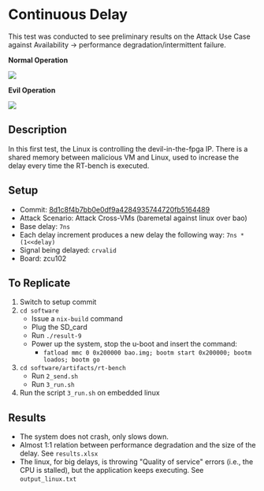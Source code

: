 # Continuous Delay

This test was conducted to see preliminary results on the Attack Use Case against Availability -> performance degradation/intermittent failure.

**Normal Operation**

<img src="https://svg.wavedrom.com/{signal: [{name: 'clock',    wave: 'p......'}, {name: 'acsnoop',  wave: 'x3.4.x.', data: '1 7'},  {name: 'acready',  wave: 'l.hlhl.'},  {name: 'acvalid',  wave: 'l.hlhl.'}, {name: 'crvalid',  wave: 'l..hlhl'},], head:{   text: ['tspan', {'font-size':'20'}, 'Normal Reply'],   tick:1 }, foot:{ text:'Fig: crvalid without a delay', },}"/>


**Evil Operation**

<img src="https://svg.wavedrom.com/{signal: [  {name: 'clock',    wave: 'p............'},  {name: 'acsnoop',  wave: 'x3.4....x.....', data: '1 7'},  {name: 'acready',  wave: 'l.hl...hl....'},  {name: 'acvalid',  wave: 'l.hl...hl....'},  {name: 'crvalid',  wave: 'l.....hl...hl'},], head:{   text: ['tspan', {'font-size':'20'}, 'Reply W/ Delay'],   tick:1 }, foot:{   text:'Fig: Delay crvalid N Cycles', }, }"/>

## Description 

In this first test, the Linux is controlling the devil-in-the-fpga IP. There is a shared memory between malicious VM and Linux, used to increase the delay every time the RT-bench is executed. 

## Setup
- Commit: [8d1c8f4b7bb0e0df9a4284935744720fb5164489](https://github.com/ESCristiano/devil-in-the-fpga/tree/8d1c8f4b7bb0e0df9a4284935744720fb5164489)
- Attack Scenario: Attack Cross-VMs  (baremetal against linux over bao)
- Base delay: `7ns`
- Each delay increment produces a new delay the following way: `7ns * (1<<delay)`
- Signal being delayed: `crvalid`
- Board: zcu102

## To Replicate
1. Switch to setup commit
2. `cd software  `
	- Issue a `nix-build` command
	- Plug the SD_card
	- Run `./result-9`
	- Power up the system, stop the u-boot and insert the command:
	    - `fatload mmc 0 0x200000 bao.img; bootm start 0x200000; bootm loados; bootm go`
3. `cd software/artifacts/rt-bench`
	- Run `2_send.sh`
	- Run `3_run.sh`
4. Run the script `3_run.sh` on embedded linux

## Results 
- The system does not crash, only slows down.
- Almost 1:1 relation between performance degradation and the size of the delay. See `results.xlsx`
- The linux, for big delays, is throwing "Quality of service" errors (i.e., the CPU is stalled), but the application keeps executing. See `output_linux.txt`
